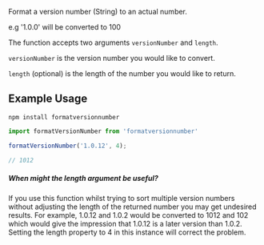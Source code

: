 Format a version number (String) to an actual number.

e.g '1.0.0' will be converted to 100

The function accepts two arguments `versionNumber` and `length`.

`versionNumber` is the version number you would like to convert.

`length` (optional) is the length of the number you would like to return.

## Example Usage

```
npm install formatversionnumber
```

```javascript
import formatVersionNumber from 'formatversionnumber'

formatVersionNumber('1.0.12', 4);

// 1012
``` 

##### When might the length argument be useful? 

If you use this function whilst trying to sort multiple version numbers without adjusting the length of the returned number you may get undesired results. For example, 1.0.12 and 1.0.2 would be converted to 1012 and 102 which would give the impression that 1.0.12 is a later version than 1.0.2. Setting the length property to 4 in this instance will correct the problem.